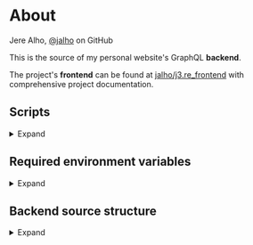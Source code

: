# About

Jere Alho, [@jalho](https://github.com/jalho) on GitHub

This is the source of my personal website's GraphQL **backend**.

The project's **frontend** can be found at [jalho/j3.re_frontend](https://github.com/jalho/j3.re_frontend) with comprehensive project documentation.

## Scripts

<details>
<summary>Expand</summary>

* `npm start dev`

    *Run `src/index.ts` in continuous watch & restart mode using nodemon and ts-node. This is the only script needed in development.*

* `npm start`

    *Run `build/index.js` (compiled from TypeScript) with Node.js. Heroku web process is configured (in `Procfile`) to use this script. It does so after automatically running the build script too.*

* `npm run build`

    *Run `tsc`, i. e. compile TypeScript as configured in `tsconfig.js`. Output to `build` directory. Heroku uses this script automatically on deploy.*
</details>

## Required environment variables

<details>
<summary>Expand</summary>

(Secret) environment variables are excluded from version control. They must be added manually to the environment.

| required for | key | value |
|-|-|-|
| database access | `MONGODB_URI` | `mongodb+srv:<password>//<username>:@j3re.ytr5p.mongodb.net/<database name>?retryWrites=true&w=majority` |
| starting development server | `PORT` | `4000` - **Omit from Heroku / deployment platform!** |

where the placeholders must be replaced with the information obtained from [MongoDB dashboard](https://cloud.mongodb.com/):

* `<username>` is *j3reAdmin* (can be changed)

* `<password>` can be obtained from the dashboard

* `<database name>` is *j3re* (can be changed)
</details>

## Backend source structure

<details>
    <summary>Expand</summary>

*TODO!*
```
src
¦   ...
```
</details>